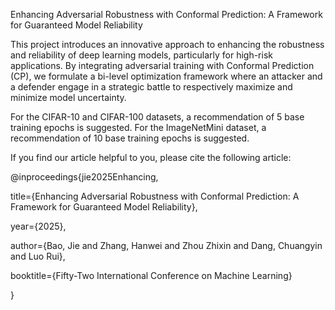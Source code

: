 Enhancing Adversarial Robustness with Conformal Prediction: A Framework for Guaranteed Model Reliability

This project introduces an innovative approach to enhancing the robustness and reliability of deep learning models, particularly for high-risk applications. By integrating adversarial training with Conformal Prediction (CP), we formulate a bi-level optimization framework where an attacker and a defender engage in a strategic battle to respectively maximize and minimize model uncertainty.

For the CIFAR-10 and CIFAR-100 datasets, a recommendation of $5$ base training epochs is suggested. For the ImageNetMini dataset, a recommendation of $10$ base training epochs is suggested.

If you find our article helpful to you, please cite the following article:

@inproceedings{jie2025Enhancing,

  title={Enhancing Adversarial Robustness with Conformal Prediction: A Framework for Guaranteed Model Reliability},
  
  year={2025},
  
  author={Bao, Jie and Zhang, Hanwei and Zhou Zhixin and Dang, Chuangyin and Luo Rui},
  
  booktitle={Fifty-Two International Conference on Machine Learning}
  
}
